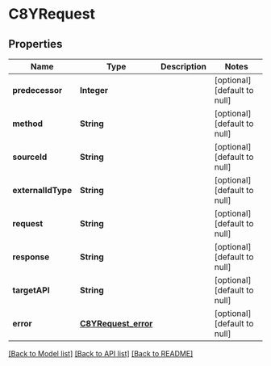# C8YRequest
## Properties

| Name | Type | Description | Notes |
|------------ | ------------- | ------------- | -------------|
| **predecessor** | **Integer** |  | [optional] [default to null] |
| **method** | **String** |  | [optional] [default to null] |
| **sourceId** | **String** |  | [optional] [default to null] |
| **externalIdType** | **String** |  | [optional] [default to null] |
| **request** | **String** |  | [optional] [default to null] |
| **response** | **String** |  | [optional] [default to null] |
| **targetAPI** | **String** |  | [optional] [default to null] |
| **error** | [**C8YRequest_error**](C8YRequest_error.md) |  | [optional] [default to null] |

[[Back to Model list]](../README.md#documentation-for-models) [[Back to API list]](../README.md#documentation-for-api-endpoints) [[Back to README]](../README.md)

